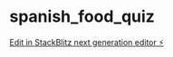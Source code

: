 # spanish_food_quiz

[Edit in StackBlitz next generation editor ⚡️](https://stackblitz.com/~/github.com/dmac925/spanish_food_quiz)